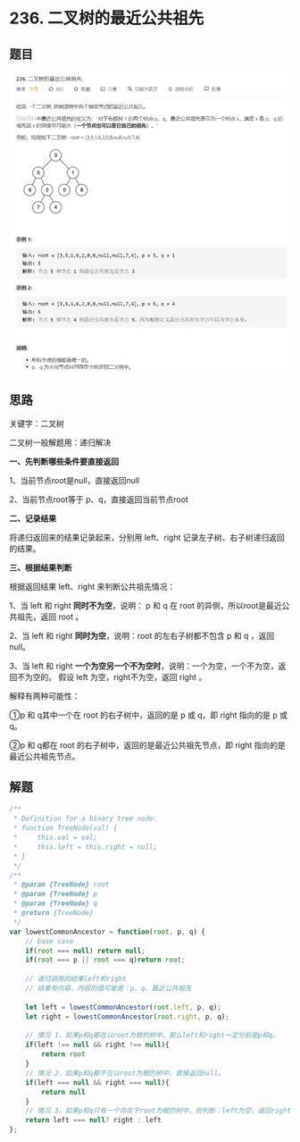 # 236. 二叉树的最近公共祖先

## 题目

![image-20210111140026957](./img/image-20210111140026957.png)





## 思路



关键字：二叉树

二叉树一般解题用：递归解决



**一、先判断哪些条件要直接返回**

1、当前节点root是null，直接返回null

2、当前节点root等于 p、q，直接返回当前节点root

**二、记录结果**

将递归返回来的结果记录起来，分别用 left、right 记录左子树、右子树递归返回的结果。

**三、根据结果判断**

根据返回结果 left、right 来判断公共祖先情况：

1、当 left 和 right **同时不为空**，说明： p 和 q 在 root 的异侧，所以root是最近公共祖先，返回 root 。

2、当 left 和 right **同时为空**，说明：root 的左右子树都不包含 p 和 q ，返回 null。

3、当 left 和 right **一个为空另一个不为空时**，说明：一个为空，一个不为空，返回不为空的。 假设 left 为空，right不为空，返回 right 。

解释有两种可能性：

①p 和 q其中一个在 root 的右子树中，返回的是 p 或 q，即 right 指向的是 p 或 q。

②p 和 q都在 root 的右子树中，返回的是最近公共祖先节点，即 right 指向的是最近公共祖先节点。



## 解题

```javascript
/**
 * Definition for a binary tree node.
 * function TreeNode(val) {
 *     this.val = val;
 *     this.left = this.right = null;
 * }
 */
/**
 * @param {TreeNode} root
 * @param {TreeNode} p
 * @param {TreeNode} q
 * @return {TreeNode}
 */
var lowestCommonAncestor = function(root, p, q) {
    // base case
    if(root === null) return null;
    if(root === p || root === q)return root;

    // 递归调用的结果left和right
    // 结果有内容，内容的值可能是：p、q、最近公共祖先

    let left = lowestCommonAncestor(root.left, p, q);
    let right = lowestCommonAncestor(root.right, p, q);

    // 情况 1，如果p和q都在以root为根的树中，那么left和right一定分别是p和q。
    if(left !== null && right !== null){
        return root
    }
    // 情况 2，如果p和q都不在以root为根的树中，直接返回null。
    if(left === null && right === null){
        return null
    }
    // 情况 3，如果p和q只有一个存在于root为根的树中，则判断：left为空，返回right；right为空，返回left。
    return left === null? right : left
};

```



